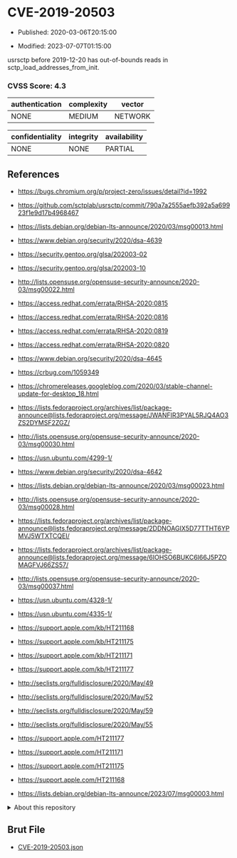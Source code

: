 # CVE-2019-20503

- Published: 2020-03-06T20:15:00

- Modified: 2023-07-07T01:15:00

usrsctp before 2019-12-20 has out-of-bounds reads in sctp_load_addresses_from_init.

### CVSS Score: **4.3**

| authentication | complexity | vector |
| --- | --- | --- |
| NONE | MEDIUM | NETWORK |

| confidentiality | integrity | availability |
| --- | --- | --- |
| NONE | NONE | PARTIAL |

## References

* https://bugs.chromium.org/p/project-zero/issues/detail?id=1992

* https://github.com/sctplab/usrsctp/commit/790a7a2555aefb392a5a69923f1e9d17b4968467

* https://lists.debian.org/debian-lts-announce/2020/03/msg00013.html

* https://www.debian.org/security/2020/dsa-4639

* https://security.gentoo.org/glsa/202003-02

* https://security.gentoo.org/glsa/202003-10

* http://lists.opensuse.org/opensuse-security-announce/2020-03/msg00022.html

* https://access.redhat.com/errata/RHSA-2020:0815

* https://access.redhat.com/errata/RHSA-2020:0816

* https://access.redhat.com/errata/RHSA-2020:0819

* https://access.redhat.com/errata/RHSA-2020:0820

* https://www.debian.org/security/2020/dsa-4645

* https://crbug.com/1059349

* https://chromereleases.googleblog.com/2020/03/stable-channel-update-for-desktop_18.html

* https://lists.fedoraproject.org/archives/list/package-announce@lists.fedoraproject.org/message/JWANFIR3PYAL5RJQ4AO3ZS2DYMSF2ZGZ/

* http://lists.opensuse.org/opensuse-security-announce/2020-03/msg00030.html

* https://usn.ubuntu.com/4299-1/

* https://www.debian.org/security/2020/dsa-4642

* https://lists.debian.org/debian-lts-announce/2020/03/msg00023.html

* http://lists.opensuse.org/opensuse-security-announce/2020-03/msg00028.html

* https://lists.fedoraproject.org/archives/list/package-announce@lists.fedoraproject.org/message/2DDNOAGIX5D77TTHT6YPMVJ5WTXTCQEI/

* https://lists.fedoraproject.org/archives/list/package-announce@lists.fedoraproject.org/message/6IOHSO6BUKC6I66J5PZOMAGFVJ66ZS57/

* http://lists.opensuse.org/opensuse-security-announce/2020-03/msg00037.html

* https://usn.ubuntu.com/4328-1/

* https://usn.ubuntu.com/4335-1/

* https://support.apple.com/kb/HT211168

* https://support.apple.com/kb/HT211175

* https://support.apple.com/kb/HT211171

* https://support.apple.com/kb/HT211177

* http://seclists.org/fulldisclosure/2020/May/49

* http://seclists.org/fulldisclosure/2020/May/52

* http://seclists.org/fulldisclosure/2020/May/59

* http://seclists.org/fulldisclosure/2020/May/55

* https://support.apple.com/HT211177

* https://support.apple.com/HT211171

* https://support.apple.com/HT211175

* https://support.apple.com/HT211168

* https://lists.debian.org/debian-lts-announce/2023/07/msg00003.html

<details>
<summary>About this repository</summary> 

  This repository is part of the project [Live Hack CVE](https://github.com/Live-Hack-CVE). Main website can be found [www.live-hack.org](https://www.live-hack.org) 
  
  Made by [Sn0wAlice](https://github.com/Sn0wAlice) for the people that care about security and need to have a feed of the latest CVEs. Hope you enjoy it, don't forget to star the repo and follow me on [Twitter](https://twitter.com/Sn0wAlice) and [Github](https://github.com/Sn0wAlice). And that is my [personnal website](https://www.alice-snow.me/)

  - [Home Page](https://github.com/Live-Hack-CVE)
  - [Framework](https://github.com/Live-Hack-CVE/cve-framework)
  - [CVE database](https://github.com/Live-Hack-CVE/full_database)
  - [Changelog](https://github.com/Live-Hack-CVE/Changelog)
</details>

## Brut File

* [CVE-2019-20503.json](https://raw.githubusercontent.com/Live-Hack-CVE/full_database/main/cves/2019/CVE-2019-20503.json)

